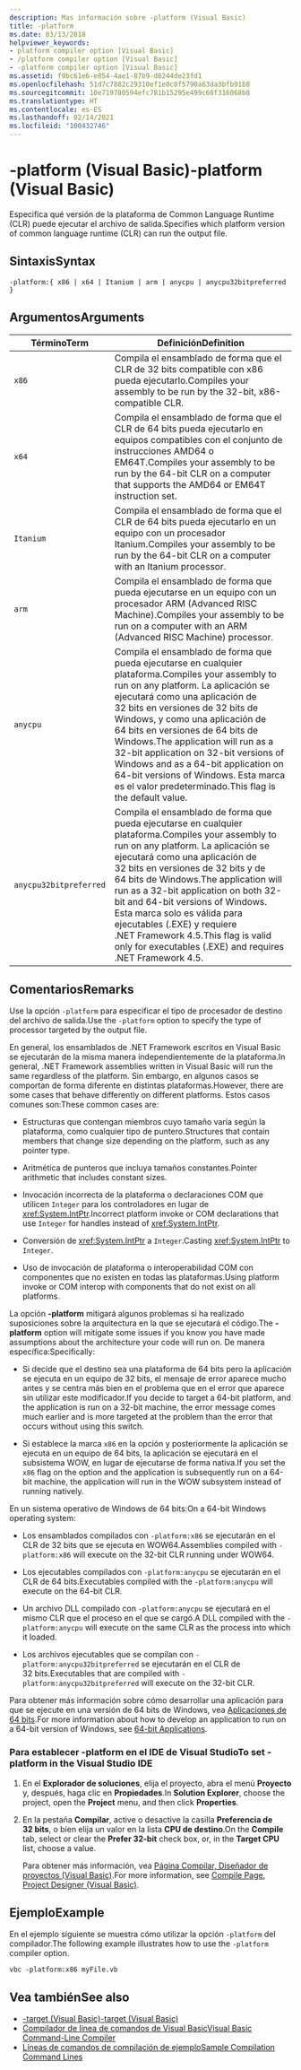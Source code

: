 ```yaml
---
description: Mas información sobre -platform (Visual Basic)
title: -platform
ms.date: 03/13/2018
helpviewer_keywords:
- platform compiler option [Visual Basic]
- /platform compiler option [Visual Basic]
- -platform compiler option [Visual Basic]
ms.assetid: f9bc61e6-e854-4ae1-87b9-d6244de23fd1
ms.openlocfilehash: 51d7c7882c29310ef1e0c0f5790a63da3bfb91b8
ms.sourcegitcommit: 10e719780594efc781b15295e499c66f316068b8
ms.translationtype: HT
ms.contentlocale: es-ES
ms.lasthandoff: 02/14/2021
ms.locfileid: "100432746"
---
```

# <a name="-platform-visual-basic"></a><span data-ttu-id="331ea-103">-platform (Visual Basic)</span><span class="sxs-lookup"><span data-stu-id="331ea-103">-platform (Visual Basic)</span></span>

<span data-ttu-id="331ea-104">Especifica qué versión de la plataforma de Common Language Runtime (CLR) puede ejecutar el archivo de salida.</span><span class="sxs-lookup"><span data-stu-id="331ea-104">Specifies which platform version of common language runtime (CLR) can run the output file.</span></span>  
  
## <a name="syntax"></a><span data-ttu-id="331ea-105">Sintaxis</span><span class="sxs-lookup"><span data-stu-id="331ea-105">Syntax</span></span>  
  
```console  
-platform:{ x86 | x64 | Itanium | arm | anycpu | anycpu32bitpreferred }  
```  
  
## <a name="arguments"></a><span data-ttu-id="331ea-106">Argumentos</span><span class="sxs-lookup"><span data-stu-id="331ea-106">Arguments</span></span>  
  
|<span data-ttu-id="331ea-107">Término</span><span class="sxs-lookup"><span data-stu-id="331ea-107">Term</span></span>|<span data-ttu-id="331ea-108">Definición</span><span class="sxs-lookup"><span data-stu-id="331ea-108">Definition</span></span>|  
|---|---|  
|`x86`|<span data-ttu-id="331ea-109">Compila el ensamblado de forma que el CLR de 32 bits compatible con x86 pueda ejecutarlo.</span><span class="sxs-lookup"><span data-stu-id="331ea-109">Compiles your assembly to be run by the 32-bit, x86-compatible CLR.</span></span>|  
|`x64`|<span data-ttu-id="331ea-110">Compila el ensamblado de forma que el CLR de 64 bits pueda ejecutarlo en equipos compatibles con el conjunto de instrucciones AMD64 o EM64T.</span><span class="sxs-lookup"><span data-stu-id="331ea-110">Compiles your assembly to be run by the 64-bit CLR on a computer that supports the AMD64 or EM64T instruction set.</span></span>|  
|`Itanium`|<span data-ttu-id="331ea-111">Compila el ensamblado de forma que el CLR de 64 bits pueda ejecutarlo en un equipo con un procesador Itanium.</span><span class="sxs-lookup"><span data-stu-id="331ea-111">Compiles your assembly to be run by the 64-bit CLR on a computer with an Itanium processor.</span></span>|  
|`arm`|<span data-ttu-id="331ea-112">Compila el ensamblado de forma que pueda ejecutarse en un equipo con un procesador ARM (Advanced RISC Machine).</span><span class="sxs-lookup"><span data-stu-id="331ea-112">Compiles your assembly to be run on a computer with an ARM (Advanced RISC Machine) processor.</span></span>|  
|`anycpu`|<span data-ttu-id="331ea-113">Compila el ensamblado de forma que pueda ejecutarse en cualquier plataforma.</span><span class="sxs-lookup"><span data-stu-id="331ea-113">Compiles your assembly to run on any platform.</span></span> <span data-ttu-id="331ea-114">La aplicación se ejecutará como una aplicación de 32 bits en versiones de 32 bits de Windows, y como una aplicación de 64 bits en versiones de 64 bits de Windows.</span><span class="sxs-lookup"><span data-stu-id="331ea-114">The application will run as a 32-bit application on 32-bit versions of Windows and as a 64-bit application on 64-bit versions of Windows.</span></span> <span data-ttu-id="331ea-115">Esta marca es el valor predeterminado.</span><span class="sxs-lookup"><span data-stu-id="331ea-115">This flag is the default value.</span></span>|  
|`anycpu32bitpreferred`|<span data-ttu-id="331ea-116">Compila el ensamblado de forma que pueda ejecutarse en cualquier plataforma.</span><span class="sxs-lookup"><span data-stu-id="331ea-116">Compiles your assembly to run on any platform.</span></span> <span data-ttu-id="331ea-117">La aplicación se ejecutará como una aplicación de 32 bits en versiones de 32 bits y de 64 bits de Windows.</span><span class="sxs-lookup"><span data-stu-id="331ea-117">The application will run as a 32-bit application on both 32-bit and 64-bit versions of Windows.</span></span> <span data-ttu-id="331ea-118">Esta marca solo es válida para ejecutables (.EXE) y requiere .NET Framework 4.5.</span><span class="sxs-lookup"><span data-stu-id="331ea-118">This flag is valid only for executables (.EXE) and requires .NET Framework 4.5.</span></span>|  
  
## <a name="remarks"></a><span data-ttu-id="331ea-119">Comentarios</span><span class="sxs-lookup"><span data-stu-id="331ea-119">Remarks</span></span>  

 <span data-ttu-id="331ea-120">Use la opción `-platform` para especificar el tipo de procesador de destino del archivo de salida.</span><span class="sxs-lookup"><span data-stu-id="331ea-120">Use the `-platform` option to specify the type of processor targeted by the output file.</span></span>  
  
 <span data-ttu-id="331ea-121">En general, los ensamblados de .NET Framework escritos en Visual Basic se ejecutarán de la misma manera independientemente de la plataforma.</span><span class="sxs-lookup"><span data-stu-id="331ea-121">In general, .NET Framework assemblies written in Visual Basic will run the same regardless of the platform.</span></span> <span data-ttu-id="331ea-122">Sin embargo, en algunos casos se comportan de forma diferente en distintas plataformas.</span><span class="sxs-lookup"><span data-stu-id="331ea-122">However, there are some cases that behave differently on different platforms.</span></span> <span data-ttu-id="331ea-123">Estos casos comunes son:</span><span class="sxs-lookup"><span data-stu-id="331ea-123">These common cases are:</span></span>  
  
- <span data-ttu-id="331ea-124">Estructuras que contengan miembros cuyo tamaño varía según la plataforma, como cualquier tipo de puntero.</span><span class="sxs-lookup"><span data-stu-id="331ea-124">Structures that contain members that change size depending on the platform, such as any pointer type.</span></span>  
  
- <span data-ttu-id="331ea-125">Aritmética de punteros que incluya tamaños constantes.</span><span class="sxs-lookup"><span data-stu-id="331ea-125">Pointer arithmetic that includes constant sizes.</span></span>  
  
- <span data-ttu-id="331ea-126">Invocación incorrecta de la plataforma o declaraciones COM que utilicen `Integer` para los controladores en lugar de <xref:System.IntPtr>.</span><span class="sxs-lookup"><span data-stu-id="331ea-126">Incorrect platform invoke or COM declarations that use `Integer` for handles instead of <xref:System.IntPtr>.</span></span>  
  
- <span data-ttu-id="331ea-127">Conversión de <xref:System.IntPtr> a `Integer`.</span><span class="sxs-lookup"><span data-stu-id="331ea-127">Casting <xref:System.IntPtr> to `Integer`.</span></span>  
  
- <span data-ttu-id="331ea-128">Uso de invocación de plataforma o interoperabilidad COM con componentes que no existen en todas las plataformas.</span><span class="sxs-lookup"><span data-stu-id="331ea-128">Using platform invoke or COM interop with components that do not exist on all platforms.</span></span>  
  
 <span data-ttu-id="331ea-129">La opción **-platform** mitigará algunos problemas si ha realizado suposiciones sobre la arquitectura en la que se ejecutará el código.</span><span class="sxs-lookup"><span data-stu-id="331ea-129">The **-platform** option will mitigate some issues if you know you have made assumptions about the architecture your code will run on.</span></span> <span data-ttu-id="331ea-130">De manera específica:</span><span class="sxs-lookup"><span data-stu-id="331ea-130">Specifically:</span></span>  
  
- <span data-ttu-id="331ea-131">Si decide que el destino sea una plataforma de 64 bits pero la aplicación se ejecuta en un equipo de 32 bits, el mensaje de error aparece mucho antes y se centra más bien en el problema que en el error que aparece sin utilizar este modificador.</span><span class="sxs-lookup"><span data-stu-id="331ea-131">If you decide to target a 64-bit platform, and the application is run on a 32-bit machine, the error message comes much earlier and is more targeted at the problem than the error that occurs without using this switch.</span></span>  
  
- <span data-ttu-id="331ea-132">Si establece la marca `x86` en la opción y posteriormente la aplicación se ejecuta en un equipo de 64 bits, la aplicación se ejecutará en el subsistema WOW, en lugar de ejecutarse de forma nativa.</span><span class="sxs-lookup"><span data-stu-id="331ea-132">If you set the `x86` flag on the option and the application is subsequently run on a 64-bit machine, the application will run in the WOW subsystem instead of running natively.</span></span>  
  
 <span data-ttu-id="331ea-133">En un sistema operativo de Windows de 64 bits:</span><span class="sxs-lookup"><span data-stu-id="331ea-133">On a 64-bit Windows operating system:</span></span>  
  
- <span data-ttu-id="331ea-134">Los ensamblados compilados con `-platform:x86` se ejecutarán en el CLR de 32 bits que se ejecuta en WOW64.</span><span class="sxs-lookup"><span data-stu-id="331ea-134">Assemblies compiled with `-platform:x86` will execute on the 32-bit CLR running under WOW64.</span></span>  
  
- <span data-ttu-id="331ea-135">Los ejecutables compilados con `-platform:anycpu` se ejecutarán en el CLR de 64 bits.</span><span class="sxs-lookup"><span data-stu-id="331ea-135">Executables compiled with the `-platform:anycpu` will execute on the 64-bit CLR.</span></span>  
  
- <span data-ttu-id="331ea-136">Un archivo DLL compilado con `-platform:anycpu` se ejecutará en el mismo CLR que el proceso en el que se cargó.</span><span class="sxs-lookup"><span data-stu-id="331ea-136">A DLL compiled with the `-platform:anycpu` will execute on the same CLR as the process into which it loaded.</span></span>  
  
- <span data-ttu-id="331ea-137">Los archivos ejecutables que se compilan con `-platform:anycpu32bitpreferred` se ejecutarán en el CLR de 32 bits.</span><span class="sxs-lookup"><span data-stu-id="331ea-137">Executables that are compiled with `-platform:anycpu32bitpreferred` will execute on the 32-bit CLR.</span></span>  
  
 <span data-ttu-id="331ea-138">Para obtener más información sobre cómo desarrollar una aplicación para que se ejecute en una versión de 64 bits de Windows, vea [Aplicaciones de 64 bits](../../../framework/64-bit-apps.md).</span><span class="sxs-lookup"><span data-stu-id="331ea-138">For more information about how to develop an application to run on a 64-bit version of Windows, see [64-bit Applications](../../../framework/64-bit-apps.md).</span></span>  
  
### <a name="to-set--platform-in-the-visual-studio-ide"></a><span data-ttu-id="331ea-139">Para establecer -platform en el IDE de Visual Studio</span><span class="sxs-lookup"><span data-stu-id="331ea-139">To set -platform in the Visual Studio IDE</span></span>  
  
1. <span data-ttu-id="331ea-140">En el **Explorador de soluciones**, elija el proyecto, abra el menú **Proyecto** y, después, haga clic en **Propiedades**.</span><span class="sxs-lookup"><span data-stu-id="331ea-140">In **Solution Explorer**, choose the project, open the **Project** menu, and then click **Properties**.</span></span>  
  
2. <span data-ttu-id="331ea-141">En la pestaña **Compilar**, active o desactive la casilla **Preferencia de 32 bits**, o bien elija un valor en la lista **CPU de destino**.</span><span class="sxs-lookup"><span data-stu-id="331ea-141">On the **Compile** tab, select or clear the **Prefer 32-bit** check box, or, in the **Target CPU** list, choose a value.</span></span>  
  
     <span data-ttu-id="331ea-142">Para obtener más información, vea [Página Compilar, Diseñador de proyectos (Visual Basic)](/visualstudio/ide/reference/compile-page-project-designer-visual-basic).</span><span class="sxs-lookup"><span data-stu-id="331ea-142">For more information, see [Compile Page, Project Designer (Visual Basic)](/visualstudio/ide/reference/compile-page-project-designer-visual-basic).</span></span>  
  
## <a name="example"></a><span data-ttu-id="331ea-143">Ejemplo</span><span class="sxs-lookup"><span data-stu-id="331ea-143">Example</span></span>  

 <span data-ttu-id="331ea-144">En el ejemplo siguiente se muestra cómo utilizar la opción `-platform` del compilador.</span><span class="sxs-lookup"><span data-stu-id="331ea-144">The following example illustrates how to use the `-platform` compiler option.</span></span>  
  
```console
vbc -platform:x86 myFile.vb  
```  
  
## <a name="see-also"></a><span data-ttu-id="331ea-145">Vea también</span><span class="sxs-lookup"><span data-stu-id="331ea-145">See also</span></span>

- [<span data-ttu-id="331ea-146">-target (Visual Basic)</span><span class="sxs-lookup"><span data-stu-id="331ea-146">-target (Visual Basic)</span></span>](target.md)
- [<span data-ttu-id="331ea-147">Compilador de línea de comandos de Visual Basic</span><span class="sxs-lookup"><span data-stu-id="331ea-147">Visual Basic Command-Line Compiler</span></span>](index.md)
- [<span data-ttu-id="331ea-148">Líneas de comandos de compilación de ejemplo</span><span class="sxs-lookup"><span data-stu-id="331ea-148">Sample Compilation Command Lines</span></span>](sample-compilation-command-lines.md)
